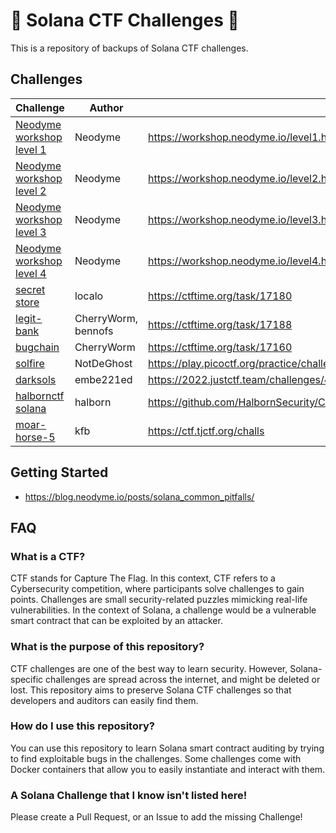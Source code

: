 # 🚩 Solana CTF Challenges 🚩

This is a repository of backups of Solana CTF challenges.


## Challenges
| Challenge | Author | Link |
| --- | --- | --- |
| [Neodyme workshop level 1](neodyme-breakpoint-workshop/level1/) | Neodyme | https://workshop.neodyme.io/level1.html |
| [Neodyme workshop level 2](neodyme-breakpoint-workshop/level2/) | Neodyme | https://workshop.neodyme.io/level2.html |
| [Neodyme workshop level 3](neodyme-breakpoint-workshop/level3/) | Neodyme | https://workshop.neodyme.io/level3.html |
| [Neodyme workshop level 4](neodyme-breakpoint-workshop/level4/) | Neodyme | https://workshop.neodyme.io/level4.html |
| [secret store](allesctf21/secret-store/) | localo | https://ctftime.org/task/17180 | 
| [legit-bank](allesctf21/legit-bank/) | CherryWorm, bennofs | https://ctftime.org/task/17188 |
| [bugchain](allesctf21/bugchain/) | CherryWorm | https://ctftime.org/task/17160 | 
| [solfire](solfire/) | NotDeGhost | https://play.picoctf.org/practice/challenge/302?originalEvent=70&page=6 | 
| [darksols](darksols/) | embe221ed | https://2022.justctf.team/challenges/40 | 
| [halbornctf solana](HalbornCTF_Rust_Solana/) | halborn | https://github.com/HalbornSecurity/CTFs/tree/master/HalbornCTF_Rust_Solana |
| [moar-horse-5](moar-horse-5/) | kfb | https://ctf.tjctf.org/challs |



## Getting Started
- https://blog.neodyme.io/posts/solana_common_pitfalls/

## FAQ
### What is a CTF?
CTF stands for Capture The Flag. In this context, CTF refers to a Cybersecurity
competition, where participants solve challenges to gain points. Challenges are
small security-related puzzles mimicking real-life vulnerabilities. In the
context of Solana, a challenge would be a vulnerable smart contract that can be
exploited by an attacker.

### What is the purpose of this repository?
CTF challenges are one of the best way to learn security. However, Solana-specific
challenges are spread across the internet, and might be deleted or lost. This
repository aims to preserve Solana CTF challenges so that developers and
auditors can easily find them.

### How do I use this repository?
You can use this repository to learn Solana smart contract auditing by trying
to find exploitable bugs in the challenges. Some challenges come with Docker
containers that allow you to easily instantiate and interact with them.

### A Solana Challenge that I know isn't listed here!
Please create a Pull Request, or an Issue to add the missing Challenge!

